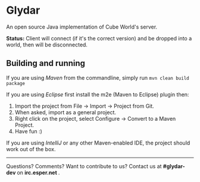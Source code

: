 Glydar
=====

An open source Java implementation of Cube World's server.

**Status:** Client will connect (if it's the correct version) and be dropped into a world, then will be disconnected.

Building and running
-----
If you are using *Maven* from the commandline, simply run `mvn clean build package`

If you are using *Eclipse* first install the m2e (Maven to Eclipse) plugin then:

1. Import the project from File -> Import -> Project from Git.
2. When asked, import as a general project.
3. Right click on the project, select Configure -> Convert to a Maven Project.
4. Have fun :)

If you are using *IntelliJ* or any other Maven-enabled IDE, the project should work out of the box.

---

Questions? Comments? Want to contribute to us? Contact us at <strong> #glydar-dev </strong> on <strong> irc.esper.net </strong>.
